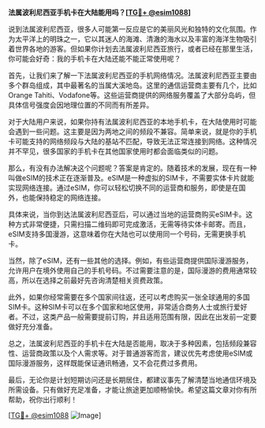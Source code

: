 **法属波利尼西亚手机卡在大陆能用吗？[[TG💪+ @esim1088](https://t.me/s/esim1088)]**

说到法属波利尼西亚，很多人可能第一反应是它的美丽风光和独特的文化氛围。作为太平洋上的明珠之一，它以其迷人的海滩、清澈的海水以及丰富的海洋生物吸引着世界各地的游客。但如果你计划去法属波利尼西亚旅行，或者已经在那里生活，你可能会好奇：我的手机卡在大陆还能不能正常使用呢？

首先，让我们来了解一下法属波利尼西亚的手机网络情况。法属波利尼西亚主要由多个群岛组成，其中最著名的当属大溪地岛。这里的通信运营商主要有几个，比如Orange Tahiti、Vodafone等。这些运营商提供的网络服务覆盖了大部分岛屿，但具体信号强度会因地理位置的不同而有所差异。

对于大陆用户来说，如果你持有法属波利尼西亚的本地手机卡，在大陆使用时可能会遇到一些问题。这主要是因为两地之间的频段不兼容。简单来说，就是你的手机卡可能支持的网络频段与大陆的基站不匹配，导致无法正常连接到网络。这种情况并不罕见，很多国家的手机卡在其他国家使用时都会面临类似的问题。

那么，有没有办法解决这个问题呢？答案是肯定的。随着技术的发展，现在有一种叫做eSIM的技术正在逐渐普及。eSIM是一种虚拟的SIM卡，不需要实体卡片就能实现网络连接。通过eSIM，你可以轻松切换不同的运营商和服务，即使是在国外，也能保持稳定的网络连接。

具体来说，当你到达法属波利尼西亚后，可以通过当地的运营商购买eSIM卡。这种方式非常便捷，只需扫描二维码即可完成激活，无需等待实体卡邮寄。而且，eSIM支持多国漫游，这意味着你在大陆也可以使用同一个号码，无需更换手机卡。

当然，除了eSIM，还有一些其他的选择。例如，有些运营商提供国际漫游服务，允许用户在境外使用自己的手机号码。不过需要注意的是，国际漫游的费用通常较高，所以在选择之前最好先咨询清楚相关资费政策。

此外，如果你经常需要在多个国家间往返，还可以考虑购买一张全球通用的多国SIM卡。这种SIM卡可以在多个国家和地区使用，非常适合商务人士或旅行爱好者。不过，这类产品一般需要提前订购，并且适用范围有限，因此在出发前一定要做好充分准备。

总之，法属波利尼西亚的手机卡在大陆是否能用，取决于多种因素，包括频段兼容性、运营商政策以及个人需求等。对于普通游客而言，建议优先考虑使用eSIM或国际漫游服务，这样既能保证通讯畅通，又不会花费过多费用。

最后，无论你是计划短期访问还是长期居住，都建议事先了解清楚当地通信环境及所需设备。只有做好充足准备，才能让旅途更加顺畅愉快。希望这篇文章对你有所帮助，祝你出行顺利！

[[TG💪+ @esim1088](https://t.me/s/esim1088) ![Image](https://i.postimg.cc/4NQfJmqS/Snipaste-2025-05-13-00-14-12.png)]